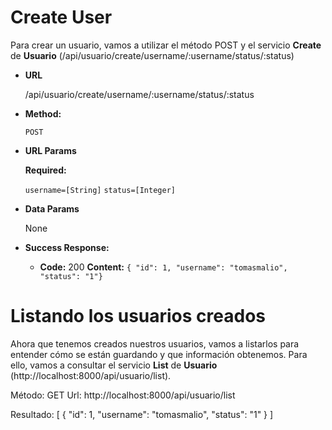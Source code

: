 
# Create User
Para crear un usuario, vamos a utilizar el método POST y el servicio **Create** de **Usuario** (/api/usuario/create/username/:username/status/:status)


* **URL**

  /api/usuario/create/username/:username/status/:status

* **Method:**

  `POST`
  
*  **URL Params**

   **Required:**
 
   `username=[String]`
   `status=[Integer]`

* **Data Params**

  None

* **Success Response:**

  * **Code:** 200
    **Content:** `{ "id": 1, "username": "tomasmalio", "status": "1"}`

# Listando los usuarios creados
Ahora que tenemos creados nuestros usuarios, vamos a listarlos para entender cómo se están guardando y que información obtenemos. Para ello, vamos a consultar el servicio **List** de **Usuario** (http://localhost:8000/api/usuario/list).

Método: GET
Url: http://localhost:8000/api/usuario/list

Resultado:
[
    {
        "id": 1,
        "username": "tomasmalio",
        "status": "1"
    }
]